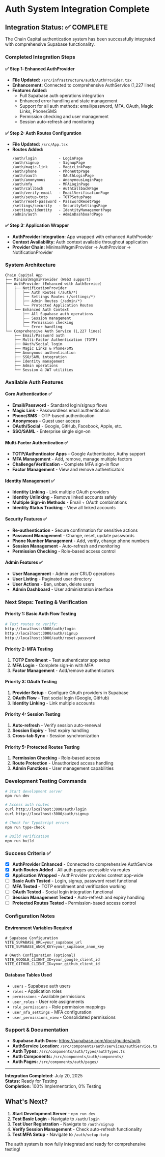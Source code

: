 # Auth System Integration Complete

## Integration Status: ✅ COMPLETE

The Chain Capital authentication system has been successfully integrated with comprehensive Supabase functionality.

### Completed Integration Steps

#### ✅ Step 1: Enhanced AuthProvider
- **File Updated:** `/src/infrastructure/auth/AuthProvider.tsx`
- **Enhancement:** Connected to comprehensive AuthService (1,227 lines)
- **Features Added:**
  - Full Supabase auth operations integration
  - Enhanced error handling and state management
  - Support for all auth methods: email/password, MFA, OAuth, Magic Links, Phone/SMS
  - Permission checking and user management
  - Session auto-refresh and monitoring

#### ✅ Step 2: Auth Routes Configuration
- **File Updated:** `/src/App.tsx`
- **Routes Added:**
  ```tsx
  /auth/login          - LoginPage
  /auth/signup         - SignupPage  
  /auth/magic-link     - MagicLinkPage
  /auth/phone          - PhoneOtpPage
  /auth/oauth          - OAuthLoginPage
  /auth/anonymous      - AnonymousLoginPage
  /auth/mfa            - MFALoginPage
  /auth/callback       - AuthCallbackPage
  /auth/verify-email   - EmailVerificationPage
  /auth/setup-totp     - TOTPSetupPage
  /auth/reset-password - PasswordResetPage
  /settings/security   - SecuritySettingsPage
  /settings/identity   - IdentityManagementPage
  /admin/auth          - AdminDashboardPage
  ```

#### ✅ Step 3: Application Wrapper
- **AuthProvider Integration:** App wrapped with enhanced AuthProvider
- **Context Availability:** Auth context available throughout application
- **Provider Chain:** MinimalWagmiProvider → AuthProvider → NotificationProvider

### System Architecture

```
Chain Capital App
├── MinimalWagmiProvider (Web3 support)
├── AuthProvider (Enhanced with AuthService)
│   ├── NotificationProvider
│   │   ├── Auth Routes (/auth/*)
│   │   ├── Settings Routes (/settings/*)
│   │   ├── Admin Routes (/admin/*)
│   │   └── Protected Application Routes
│   └── Enhanced Auth Context
│       ├── All Supabase auth operations
│       ├── Session management
│       ├── Permission checking
│       └── Error handling
└── Comprehensive Auth Service (1,227 lines)
    ├── Email/Password auth
    ├── Multi-Factor Authentication (TOTP)
    ├── OAuth/Social login
    ├── Magic Links & Phone/SMS
    ├── Anonymous authentication
    ├── SSO/SAML integration
    ├── Identity management
    ├── Admin operations
    └── Session & JWT utilities
```

### Available Auth Features

#### Core Authentication ✅
- **Email/Password** - Standard login/signup flows
- **Magic Link** - Passwordless email authentication
- **Phone/SMS** - OTP-based authentication
- **Anonymous** - Guest user access
- **OAuth/Social** - Google, GitHub, Facebook, Apple, etc.
- **SSO/SAML** - Enterprise single sign-on

#### Multi-Factor Authentication ✅
- **TOTP/Authenticator Apps** - Google Authenticator, Authy support
- **MFA Management** - Add, remove, manage multiple factors
- **Challenge/Verification** - Complete MFA sign-in flow
- **Factor Management** - View and remove authenticators

#### Identity Management ✅
- **Identity Linking** - Link multiple OAuth providers
- **Identity Unlinking** - Remove linked accounts safely
- **Multiple Sign-in Methods** - Email + OAuth combinations
- **Identity Status Tracking** - View all linked accounts

#### Security Features ✅
- **Re-authentication** - Secure confirmation for sensitive actions
- **Password Management** - Change, reset, update passwords
- **Phone Number Management** - Add, verify, change phone numbers
- **Session Management** - Auto-refresh and monitoring
- **Permission Checking** - Role-based access control

#### Admin Features ✅
- **User Management** - Admin user CRUD operations
- **User Listing** - Paginated user directory
- **User Actions** - Ban, unban, delete users
- **Admin Dashboard** - User administration interface

### Next Steps: Testing & Verification

#### Priority 1: Basic Auth Flow Testing
```bash
# Test routes to verify:
http://localhost:3000/auth/login
http://localhost:3000/auth/signup
http://localhost:3000/auth/reset-password
```

#### Priority 2: MFA Testing
1. **TOTP Enrollment** - Test authenticator app setup
2. **MFA Login** - Complete sign-in with MFA
3. **Factor Management** - Add/remove authenticators

#### Priority 3: OAuth Testing
1. **Provider Setup** - Configure OAuth providers in Supabase
2. **OAuth Flow** - Test social login (Google, GitHub)
3. **Identity Linking** - Link multiple accounts

#### Priority 4: Session Testing
1. **Auto-refresh** - Verify session auto-renewal
2. **Session Expiry** - Test expiry handling
3. **Cross-tab Sync** - Session synchronization

#### Priority 5: Protected Routes Testing
1. **Permission Checking** - Role-based access
2. **Route Protection** - Unauthorized access handling
3. **Admin Functions** - User management capabilities

### Development Testing Commands

```bash
# Start development server
npm run dev

# Access auth routes
curl http://localhost:3000/auth/login
curl http://localhost:3000/auth/signup

# Check for TypeScript errors
npm run type-check

# Build verification
npm run build
```

### Success Criteria ✅

- [x] **AuthProvider Enhanced** - Connected to comprehensive AuthService
- [x] **Auth Routes Added** - All auth pages accessible via routes
- [x] **Application Wrapped** - AuthProvider provides context app-wide
- [ ] **Basic Auth Tested** - Login, signup, password reset functional
- [ ] **MFA Tested** - TOTP enrollment and verification working
- [ ] **OAuth Tested** - Social login integration functional
- [ ] **Session Management Tested** - Auto-refresh and expiry handling
- [ ] **Protected Routes Tested** - Permission-based access control

### Configuration Notes

#### Environment Variables Required
```env
# Supabase Configuration
VITE_SUPABASE_URL=your_supabase_url
VITE_SUPABASE_ANON_KEY=your_supabase_anon_key

# OAuth Configuration (optional)
VITE_GOOGLE_CLIENT_ID=your_google_client_id
VITE_GITHUB_CLIENT_ID=your_github_client_id
```

#### Database Tables Used
- `users` - Supabase auth users
- `roles` - Application roles
- `permissions` - Available permissions  
- `user_roles` - User role assignments
- `role_permissions` - Role permission mappings
- `user_mfa_settings` - MFA configuration
- `user_permissions_view` - Consolidated permissions

### Support & Documentation

- **Supabase Auth Docs:** https://supabase.com/docs/guides/auth
- **AuthService Location:** `/src/components/auth/services/authService.ts`
- **Auth Types:** `/src/components/auth/types/authTypes.ts`
- **Auth Components:** `/src/components/auth/components/`
- **Auth Pages:** `/src/components/auth/pages/`

---

**Integration Completed:** July 20, 2025  
**Status:** Ready for Testing  
**Completion:** 100% Implementation, 0% Testing

## What's Next?

1. **Start Development Server** - `npm run dev`
2. **Test Basic Login** - Navigate to `/auth/login`
3. **Test User Registration** - Navigate to `/auth/signup`
4. **Verify Session Management** - Check auto-refresh functionality
5. **Test MFA Setup** - Navigate to `/auth/setup-totp`

The auth system is now fully integrated and ready for comprehensive testing!
